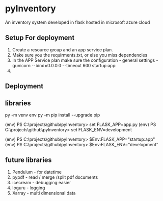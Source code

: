 # pyInventory
An inventory system developed in flask hosted in microsoft azure cloud

## Setup For deployment
1. Create  a resource group and an app service plan.
2. Make sure you the requirments.txt, or else you miss dependencies
3. In the APP Service plan make sure the configuration - general settings - 
    gunicorn --bind=0.0.0.0 --timeout 600 startup:app  
4. 

## Deployment

## libraries
py -m venv env
 py -m pip install --upgrade pip      
 
(env) PS C:\projects\github\pyInventory> set FLASK_APP=app.py
(env) PS C:\projects\github\pyInventory> set FLASK_ENV=development


(env) PS C:\projects\github\pyInventory> $Env:FLASK_APP="startup:app"
(env) PS C:\projects\github\pyInventory> $Env:FLASK_ENV="development"

## future libraries
1. Pendulum - for datetime
2. pypdf - read / merge /split pdf documents
3. icecream - debugging easier
4. loguru - logging 
5. Xarray - multi dimensional data

